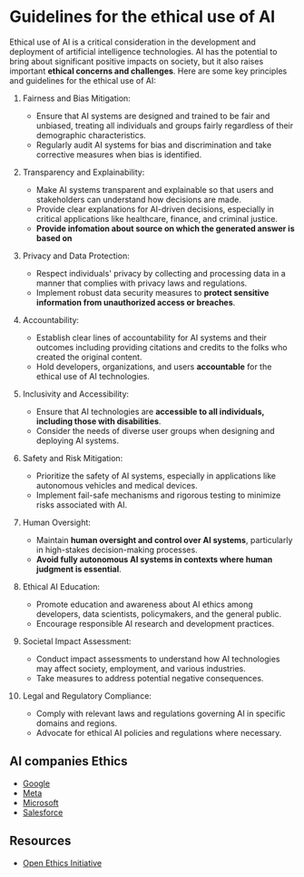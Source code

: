 # Guidelines for the ethical use of AI

Ethical use of AI is a critical consideration in the development and deployment of artificial intelligence technologies. AI has the potential to bring about significant positive impacts on society, but it also raises important **ethical concerns and challenges**. Here are some key principles and guidelines for the ethical use of AI:

1. Fairness and Bias Mitigation:
   - Ensure that AI systems are designed and trained to be fair and unbiased, treating all individuals and groups fairly regardless of their demographic characteristics.
   - Regularly audit AI systems for bias and discrimination and take corrective measures when bias is identified.

2. Transparency and Explainability:
   - Make AI systems transparent and explainable so that users and stakeholders can understand how decisions are made.
   - Provide clear explanations for AI-driven decisions, especially in critical applications like healthcare, finance, and criminal justice.
   - **Provide infomation about source on which the generated answer is based on**

3. Privacy and Data Protection:
   - Respect individuals' privacy by collecting and processing data in a manner that complies with privacy laws and regulations.
   - Implement robust data security measures to **protect sensitive information from unauthorized access or breaches**.

4. Accountability:
   - Establish clear lines of accountability for AI systems and their outcomes including providing citations and credits to the folks who created the original content.
   - Hold developers, organizations, and users **accountable** for the ethical use of AI technologies.

5. Inclusivity and Accessibility:
   - Ensure that AI technologies are **accessible to all individuals, including those with disabilities**.
   - Consider the needs of diverse user groups when designing and deploying AI systems.

6. Safety and Risk Mitigation:
   - Prioritize the safety of AI systems, especially in applications like autonomous vehicles and medical devices.
   - Implement fail-safe mechanisms and rigorous testing to minimize risks associated with AI.

7. Human Oversight:
   - Maintain **human oversight and control over AI systems**, particularly in high-stakes decision-making processes.
   - **Avoid fully autonomous AI systems in contexts where human judgment is essential**.

8. Ethical AI Education:
   - Promote education and awareness about AI ethics among developers, data scientists, policymakers, and the general public.
   - Encourage responsible AI research and development practices.

9. Societal Impact Assessment:
   - Conduct impact assessments to understand how AI technologies may affect society, employment, and various industries.
   - Take measures to address potential negative consequences.

10. Legal and Regulatory Compliance:
    - Comply with relevant laws and regulations governing AI in specific domains and regions.
    - Advocate for ethical AI policies and regulations where necessary.

## AI companies Ethics 

- [Google](./google.md)
- [Meta](./meta.md)
- [Microsoft](./microsoft-ai.pdf)
- [Salesforce](./sfdc.md)

## Resources
- [Open Ethics Initiative](https://openethics.ai/)
